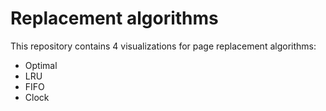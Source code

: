# Replacement algorithms
This repository contains 4 visualizations for page replacement algorithms:
- Optimal
- LRU
- FIFO
- Clock
